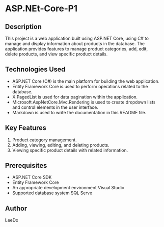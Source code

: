 # ASP.NEt-Core-P1
## Description

This project is a web application built using ASP.NET Core, using C# to manage and display information about products in the database. The application provides features to manage product categories, add, edit, delete products, and view specific product details.

## Technologies Used

- ASP.NET Core (C#) is the main platform for building the web application.
- Entity Framework Core is used to perform operations related to the database.
- X.PagedList is used for data pagination within the application.
- Microsoft.AspNetCore.Mvc.Rendering is used to create dropdown lists and control elements in the user interface.
- Markdown is used to write the documentation in this README file.

## Key Features

1. Product category management.
2. Adding, viewing, editing, and deleting products.
3. Viewing specific product details with related information.

## Prerequisites

- ASP.NET Core SDK
- Entity Framework Core
- An appropriate development environment Visual Studio
- Supported database system SQL Serve

## Author

LeeDo
